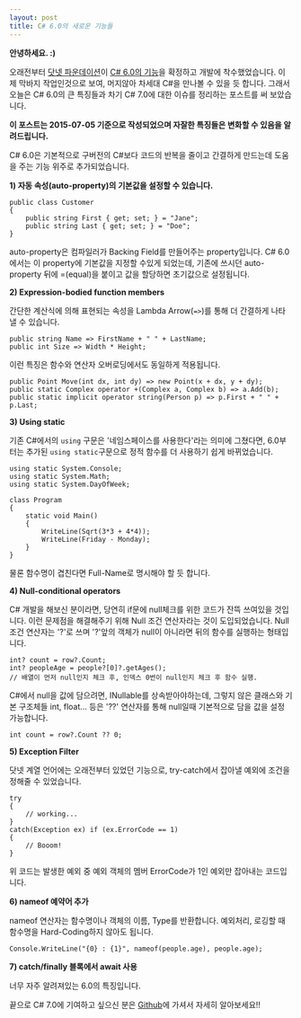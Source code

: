 ```yaml
---
layout: post
title: C# 6.0의 새로운 기능들
---
```

**안녕하세요. :)**

오래전부터 [닷넷 파운데이션](http://github.com/dotnet)이 [C# 6.0의 기능](https://github.com/dotnet/roslyn/wiki/New-Language-Features-in-C%23-6)을 확정하고 개발에 착수했었습니다.
이제 막바지 작업인것으로 보여, 머지않아 차세대 C#을 만나볼 수 있을 듯 합니다. 그래서 오늘은 C# 6.0의 큰 특징들과 차기 C# 7.0에 대한 이슈를 정리하는 포스트를 써 보았습니다.

**이 포스트는 2015-07-05 기준으로 작성되었으며 자잘한 특징들은 변화할 수 있음을 알려드립니다.**

C# 6.0은 기본적으로 구버전의 C#보다 코드의 반복을 줄이고 간결하게 만드는데 도움을 주는 기능 위주로 추가되었습니다.

**1) 자동 속성(auto-property)의 기본값을 설정할 수 있습니다.**
```
public class Customer
{
    public string First { get; set; } = "Jane";
    public string Last { get; set; } = "Doe";
}
```
auto-property은 컴파일러가 Backing Field를 만들어주는 property입니다. C# 6.0에서는 이 property에 기본값을 지정할 수있게 되었는데, 기존에 쓰시던 auto-property 뒤에 =(equal)을 붙이고 값을 할당하면 초기값으로 설정됩니다.

**2) Expression-bodied function members**

간단한 계산식에 의해 표현되는 속성을 Lambda Arrow(`=>`)를 통해 더 간결하게 나타낼 수 있습니다.
```
public string Name => FirstName + " " + LastName;
public int Size => Width * Height;
```
이런 특징은 함수와 연산자 오버로딩에서도 동일하게 적용됩니다.
```
public Point Move(int dx, int dy) => new Point(x + dx, y + dy);
public static Complex operator +(Complex a, Complex b) => a.Add(b);
public static implicit operator string(Person p) => p.First + " " + p.Last;
```

**3) Using static**

기존 C#에서의 `using` 구문은 '네임스페이스를 사용한다'라는 의미에 그쳤다면, 6.0부터는 추가된 `using static`구문으로 정적 함수를 더 사용하기 쉽게 바뀌었습니다.

```
using static System.Console;
using static System.Math;
using static System.DayOfWeek;

class Program
{
    static void Main()
    {
        WriteLine(Sqrt(3*3 + 4*4));
        WriteLine(Friday - Monday);
    }
}
```
물론 함수명이 겹친다면 Full-Name로 명시해야 할 듯 합니다.

**4) Null-conditional operators**

C# 개발을 해보신 분이라면, 당연히 if문에 null체크를 위한 코드가 잔뜩 쓰여있을 것입니다. 이런 문제점을 해결해주기 위해 Null 조건 연산자라는 것이 도입되었습니다.
Null 조건 연산자는 '?'로 쓰며 '?'앞의 객체가 null이 아니라면 뒤의 함수를 실행하는 형태입니다.

```
int? count = row?.Count;
int? peopleAge = people?[0]?.getAges();
// 배열이 먼저 null인지 체크 후, 인덱스 0번이 null인지 체크 후 함수 실행.
```
C#에서 null을 값에 담으려면, INullable를 상속받아야하는데, 그렇지 않은 클래스와 기본 구조체들 int, float... 등은 '??' 연산자를 통해 null일때 기본적으로 담을 값을 설정 가능합니다.
```
int count = row?.Count ?? 0;
```

**5) Exception Filter**

닷넷 계열 언어에는 오래전부터 있었던 기능으로, try-catch에서 잡아낼 예외에 조건을 정해줄 수 있었습니다.
```
try
{
    // working...
}
catch(Exception ex) if (ex.ErrorCode == 1)
{
    // Booom!
}
```
위 코드는 발생한 예외 중 예외 객체의 멤버 ErrorCode가 1인 예외만 잡아내는 코드입니다.


**6) nameof 예약어 추가**

nameof 연산자는 함수명이나 객체의 이름, Type를 반환합니다.
예외처리, 로깅할 때 함수명을 Hard-Coding하지 않아도 됩니다.

```
Console.WriteLine("{0} : {1}", nameof(people.age), people.age);
```

**7) catch/finally 블록에서 await 사용**

너무 자주 알려져있는 6.0의 특징입니다.


끝으로 C# 7.0에 기여하고 싶으신 분은 [Github](https://github.com/dotnet/roslyn/issues/2136)에 가셔서 자세히 알아보세요!!
